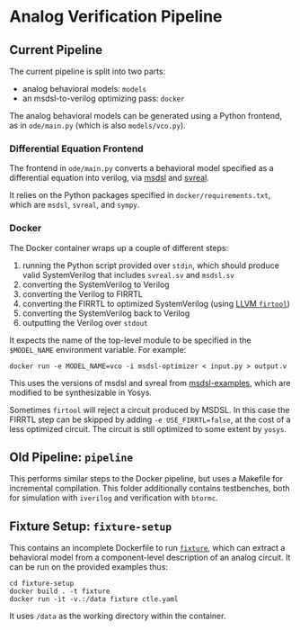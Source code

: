 # Analog Verification Pipeline

## Current Pipeline

The current pipeline is split into two parts:
* analog behavioral models: `models`
* an msdsl-to-verilog optimizing pass: `docker`

The analog behavioral models can be generated using a Python frontend, as in
`ode/main.py` (which is also `models/vco.py`).

### Differential Equation Frontend

The frontend in `ode/main.py` converts a behavioral model specified as a
differential equation into verilog, via [msdsl](msdsl) and [svreal](svreal).

It relies on the Python packages specified in `docker/requirements.txt`, which
are `msdsl`, `svreal`, and `sympy`.

### Docker

The Docker container wraps up a couple of different steps:
1. running the Python script provided over `stdin`, which should produce valid
   SystemVerilog that includes `svreal.sv` and `msdsl.sv`
2. converting the SystemVerilog to Verilog
3. converting the Verilog to FIRRTL
4. converting the FIRRTL to optimized SystemVerilog (using [LLVM
   `firtool`](circt))
5. converting the SystemVerilog back to Verilog
6. outputting the Verilog over `stdout`

It expects the name of the top-level module to be specified in the
`$MODEL_NAME` environment variable.  For example:

    docker run -e MODEL_NAME=vco -i msdsl-optimizer < input.py > output.v

This uses the versions of msdsl and svreal from
[msdsl-examples](msdsl-examples), which are modified to be synthesizable in
Yosys.

Sometimes `firtool` will reject a circuit produced by MSDSL.  In this case the
FIRRTL step can be skipped by adding `-e USE_FIRRTL=false`, at the cost of a
less optimized circuit.  The circuit is still optimized to some extent by
`yosys`.

## Old Pipeline: `pipeline`

This performs similar steps to the Docker pipeline, but uses a Makefile for
incremental compilation.  This folder additionally contains testbenches, both
for simulation with `iverilog` and verification with `btormc`.

## Fixture Setup: `fixture-setup`

This contains an incomplete Dockerfile to run [`fixture`](fixture), which can
extract a behavioral model from a component-level description of an analog
circuit.  It can be run on the provided examples thus:

    cd fixture-setup
    docker build . -t fixture
    docker run -it -v.:/data fixture ctle.yaml

It uses `/data` as the working directory within the container.

[fixture]: https://github.com/standanley/fixture
[msdsl]: https://github.com/sgherbst/msdsl/tree/master
[svreal]: https://github.com/sgherbst/svreal
[circt]: https://github.com/llvm/circt
[msdsl-examples]: https://github.com/CyanoKobalamyne/msdsl-examples

